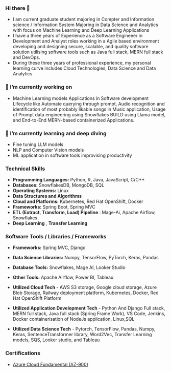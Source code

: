 ### Hi there 👋
- I am current graduate student majoring in Compter and Information science / Information System Majoring in Data Science and Analytics with focus on Machine Learning and Deep Learning Applications
- I have a three years of Experience as a Software Engineeer in Development and Analyst roles working in a Agile based environment developing and designing secure, scalable, and quality software solution utilising software tools such as Java full stack, MERN full stack and DevOps.
- During these three years of professional experience, my personal learning curve includes Cloud Technologies, Data Science and Data Analytics


### 🔭 I’m currently working on
  - Machine Learning models Applications in Software development Lifecycle like Automate querying through prompt, Audio recognition and identification of most probably likable songs in Music application, Usage of Prompt data engineering using Snowflakes BUILD using Llama model, and End-to-End MERN-based containerized Applications.

### 🌱 I’m currently learning and deep diving
  - Fine tuning LLM models
  - NLP and Computer Vision models
  - ML application in software tools improvising productivity

### Technical Skills
- **Programming Languages:** Python, R, Java, JavaScript, C/C++
- **Databases:** SnowflakesDB, MongoDB, SQL
- **Operating Systems:** Linux
- **Data Structures and Algorithms**
- **Cloud and Platforms:** Kubernetes, Red Hat OpenShift, Docker
- **Frameworks:** Spring Boot, Spring MVC
- **ETL (Extract, Transform, Load) Pipeline** : Mage-Ai, Apache Airflow, Snowflakes
- **Deep Learning** , **Transfer Learning**

### Software Tools / Libraries / Frameworks
- **Frameworks:** Spring MVC, Django
- **Data Science Libraries:** Numpy, TensorFlow, PyTorch, Keras, Pandas
- **Database Tools:** Snowflakes, Mage AI, Looker Studio
- **Other Tools:** Apache Airflow, Power BI, Tableau

- **Utilized Cloud Tech** - AWS S3 storage, Google cloud storage, Azure Blob Storage, Railway deployment platform, Kubernetes, Docker, Red Hat OpenShift Platform
- **Utilized Application Development Tech** - Python And Django Full stack, MERN full stack, Java full stack (Spring Frame Work), VS Code, Jenkins, Docker  containerisation of NodeJs application, Linux,SQL
- **Utilized Data Science Tech** - Pytorch, TensorFlow, Pandas, Numpy, Keras, SentenceTransformer library, Word2Vec, Transfer Learning models, SQS, Looker studio, and Tableau

### Certifications
- [Azure Cloud Fundamental (AZ-900)](https://www.credly.com/badges/04afa1b1-f74c-40b8-935d-28cb9ecebaac/public_url)
<!--
**PuneethVP/PuneethVP** is a ✨ _special_ ✨ repository because its `README.md` (this file) appears on your GitHub profile.


Here are some ideas to get you started:

- 🔭 I’m currently working on ...
- 🌱 I’m currently learning ...
- 👯 I’m looking to collaborate on ...
- 🤔 I’m looking for help with ...
- 💬 Ask me about ...
- 📫 How to reach me: ...
- 😄 Pronouns: ...
- ⚡ Fun fact: ...
-->
